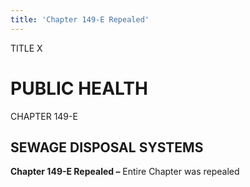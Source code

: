 ```yaml
---
title: 'Chapter 149-E Repealed'
---
```


TITLE X
                                             
PUBLIC HEALTH
=============

CHAPTER 149-E
                                             
SEWAGE DISPOSAL SYSTEMS
-----------------------

**Chapter 149-E Repealed –** Entire Chapter was repealed
